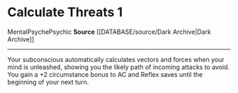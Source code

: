 ﻿---
actions: '[one-action]'
cost: null
element: null
frequency: null
id: '1225'
name: Calculate Threats
rarity: Common
requirement: null
rus_type_level: null
school: null
source: '[[DATABASE/source/Dark Archive|Dark Archive]]'
trait:
- '[[DATABASE/trait/Mental|Mental]]'
- '[[DATABASE/trait/Psyche|Psyche]]'
- '[[DATABASE/trait/Psychic|Psychic]]'
trigger: null
type: Action

---
# Calculate Threats <span class="action-icon">1</span>

<span class="item-trait">Mental</span><span class="item-trait">Psyche</span><span class="item-trait">Psychic</span>
**Source** [[DATABASE/source/Dark Archive|Dark Archive]]

---
Your subconscious automatically calculates vectors and forces when your mind is unleashed, showing you the likely path of incoming attacks to avoid. You gain a +2 circumstance bonus to AC and Reflex saves until the beginning of your next turn.